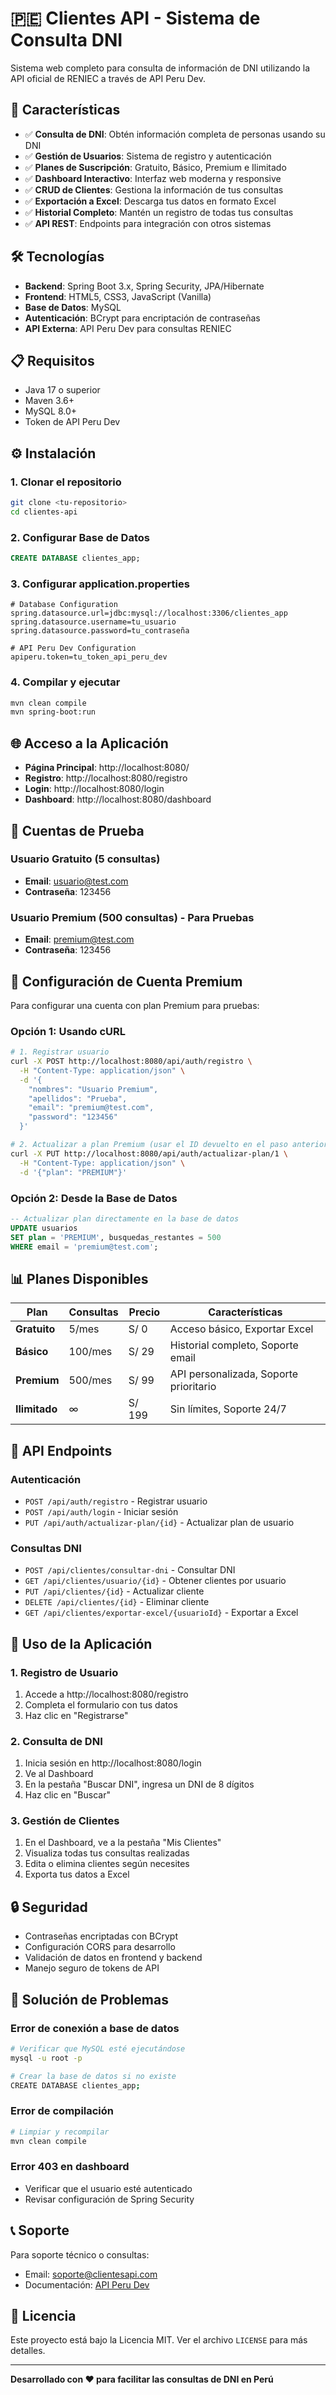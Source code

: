 # 🇵🇪 Clientes API - Sistema de Consulta DNI

Sistema web completo para consulta de información de DNI utilizando la API oficial de RENIEC a través de API Peru Dev.

## 🚀 Características

- ✅ **Consulta de DNI**: Obtén información completa de personas usando su DNI
- ✅ **Gestión de Usuarios**: Sistema de registro y autenticación
- ✅ **Planes de Suscripción**: Gratuito, Básico, Premium e Ilimitado
- ✅ **Dashboard Interactivo**: Interfaz web moderna y responsive
- ✅ **CRUD de Clientes**: Gestiona la información de tus consultas
- ✅ **Exportación a Excel**: Descarga tus datos en formato Excel
- ✅ **Historial Completo**: Mantén un registro de todas tus consultas
- ✅ **API REST**: Endpoints para integración con otros sistemas

## 🛠️ Tecnologías

- **Backend**: Spring Boot 3.x, Spring Security, JPA/Hibernate
- **Frontend**: HTML5, CSS3, JavaScript (Vanilla)
- **Base de Datos**: MySQL
- **Autenticación**: BCrypt para encriptación de contraseñas
- **API Externa**: API Peru Dev para consultas RENIEC

## 📋 Requisitos

- Java 17 o superior
- Maven 3.6+
- MySQL 8.0+
- Token de API Peru Dev

## ⚙️ Instalación

### 1. Clonar el repositorio
```bash
git clone <tu-repositorio>
cd clientes-api
```

### 2. Configurar Base de Datos
```sql
CREATE DATABASE clientes_app;
```

### 3. Configurar application.properties
```properties
# Database Configuration
spring.datasource.url=jdbc:mysql://localhost:3306/clientes_app
spring.datasource.username=tu_usuario
spring.datasource.password=tu_contraseña

# API Peru Dev Configuration
apiperu.token=tu_token_api_peru_dev
```

### 4. Compilar y ejecutar
```bash
mvn clean compile
mvn spring-boot:run
```

## 🌐 Acceso a la Aplicación

- **Página Principal**: http://localhost:8080/
- **Registro**: http://localhost:8080/registro
- **Login**: http://localhost:8080/login
- **Dashboard**: http://localhost:8080/dashboard

## 👤 Cuentas de Prueba

### Usuario Gratuito (5 consultas)
- **Email**: usuario@test.com
- **Contraseña**: 123456

### Usuario Premium (500 consultas) - Para Pruebas
- **Email**: premium@test.com
- **Contraseña**: 123456

## 🔧 Configuración de Cuenta Premium

Para configurar una cuenta con plan Premium para pruebas:

### Opción 1: Usando cURL
```bash
# 1. Registrar usuario
curl -X POST http://localhost:8080/api/auth/registro \
  -H "Content-Type: application/json" \
  -d '{
    "nombres": "Usuario Premium",
    "apellidos": "Prueba",
    "email": "premium@test.com",
    "password": "123456"
  }'

# 2. Actualizar a plan Premium (usar el ID devuelto en el paso anterior)
curl -X PUT http://localhost:8080/api/auth/actualizar-plan/1 \
  -H "Content-Type: application/json" \
  -d '{"plan": "PREMIUM"}'
```

### Opción 2: Desde la Base de Datos
```sql
-- Actualizar plan directamente en la base de datos
UPDATE usuarios 
SET plan = 'PREMIUM', busquedas_restantes = 500 
WHERE email = 'premium@test.com';
```

## 📊 Planes Disponibles

| Plan | Consultas | Precio | Características |
|------|-----------|--------|-----------------|
| **Gratuito** | 5/mes | S/ 0 | Acceso básico, Exportar Excel |
| **Básico** | 100/mes | S/ 29 | Historial completo, Soporte email |
| **Premium** | 500/mes | S/ 99 | API personalizada, Soporte prioritario |
| **Ilimitado** | ∞ | S/ 199 | Sin límites, Soporte 24/7 |

## 🔌 API Endpoints

### Autenticación
- `POST /api/auth/registro` - Registrar usuario
- `POST /api/auth/login` - Iniciar sesión
- `PUT /api/auth/actualizar-plan/{id}` - Actualizar plan de usuario

### Consultas DNI
- `POST /api/clientes/consultar-dni` - Consultar DNI
- `GET /api/clientes/usuario/{id}` - Obtener clientes por usuario
- `PUT /api/clientes/{id}` - Actualizar cliente
- `DELETE /api/clientes/{id}` - Eliminar cliente
- `GET /api/clientes/exportar-excel/{usuarioId}` - Exportar a Excel

## 📱 Uso de la Aplicación

### 1. Registro de Usuario
1. Accede a http://localhost:8080/registro
2. Completa el formulario con tus datos
3. Haz clic en "Registrarse"

### 2. Consulta de DNI
1. Inicia sesión en http://localhost:8080/login
2. Ve al Dashboard
3. En la pestaña "Buscar DNI", ingresa un DNI de 8 dígitos
4. Haz clic en "Buscar"

### 3. Gestión de Clientes
1. En el Dashboard, ve a la pestaña "Mis Clientes"
2. Visualiza todas tus consultas realizadas
3. Edita o elimina clientes según necesites
4. Exporta tus datos a Excel

## 🔒 Seguridad

- Contraseñas encriptadas con BCrypt
- Configuración CORS para desarrollo
- Validación de datos en frontend y backend
- Manejo seguro de tokens de API

## 🐛 Solución de Problemas

### Error de conexión a base de datos
```bash
# Verificar que MySQL esté ejecutándose
mysql -u root -p

# Crear la base de datos si no existe
CREATE DATABASE clientes_app;
```

### Error de compilación
```bash
# Limpiar y recompilar
mvn clean compile
```

### Error 403 en dashboard
- Verificar que el usuario esté autenticado
- Revisar configuración de Spring Security

## 📞 Soporte

Para soporte técnico o consultas:
- Email: soporte@clientesapi.com
- Documentación: [API Peru Dev](https://apiperu.dev)

## 📄 Licencia

Este proyecto está bajo la Licencia MIT. Ver el archivo `LICENSE` para más detalles.

---

**Desarrollado con ❤️ para facilitar las consultas de DNI en Perú**